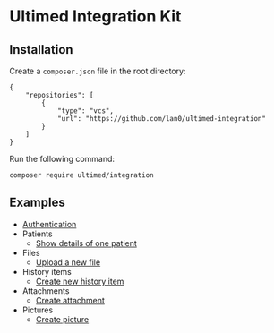 # Ultimed Integration Kit

## Installation

Create a `composer.json` file in the root directory:

```
{
    "repositories": [
        {
            "type": "vcs",
            "url": "https://github.com/lan0/ultimed-integration"
        }
    ]
}
```

Run the following command:

```
composer require ultimed/integration
```

## Examples

 - [Authentication](examples/authenticate.php)
 - Patients
    - [Show details of one patient](examples/authentication.php)
 - Files
    - [Upload a new file](examples/upload-file.php)
 - History items
    - [Create new history item](examples/create-history-item.php)
 - Attachments
    - [Create attachment](examples/create-attachment.php)
 - Pictures
    - [Create picture](examples/create-picture.php)
